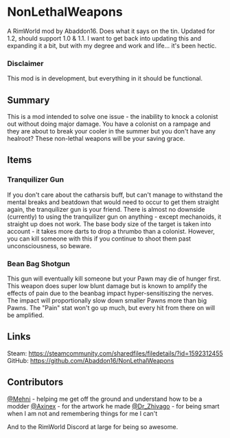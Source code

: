 # NonLethalWeapons
A RimWorld mod by Abaddon16. Does what it says on the tin. Updated for 1.2, should support 1.0 & 1.1. I want to get back into updating this and expanding it a bit, but with my degree and work and life... it's been hectic.

### Disclaimer
This mod is in development, but everything in it should be functional.

## Summary
This is a mod intended to solve one issue - the inability to knock a colonist out without doing major damage. You have a colonist on a rampage and they are about to break your cooler in the summer but you don't have any healroot? These non-lethal weapons will be your saving grace.

## Items

### Tranquilizer Gun
If you don't care about the catharsis buff, but can't manage to withstand the mental breaks and beatdown that would need to occur to get them straight again, the tranquilizer gun is your friend. There is almost no downside (currently) to using the tranquilizer gun on anything - except mechanoids, it straight up does not work. The base body size of the target is taken into account - it takes more darts to drop a thrumbo than a colonist. However, you can kill someone with this if you continue to shoot them past unconsciousness, so beware.

### Bean Bag Shotgun
This gun will eventually kill someone but your Pawn may die of hunger first. This weapon does super low blunt damage but is known to amplify the effects of pain due to the beanbag impact hyper-sensitiszing the nerves. The impact will proportionally slow down smaller Pawns more than big Pawns. The "Pain" stat won't go up much, but every hit from there on will be amplified.

## Links
Steam: https://steamcommunity.com/sharedfiles/filedetails/?id=1592312455
GitHub: https://github.com/Abaddon16/NonLethalWeapons

## Contributors
[@Mehni](https://github.com/Mehni) - helping me get off the ground and understand how to be a modder
[@Axinex](https://github.com/Axinex) - for the artwork he made
[@Dr_Zhivago](https://github.com/DrZhivago1) - for being smart when I am not and remembering things for me I can't

And to the RimWorld Discord at large for being so awesome.
